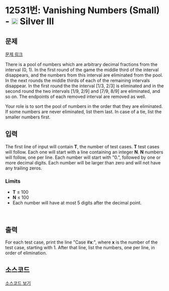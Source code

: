 # 12531번: Vanishing Numbers (Small) - <img src="https://static.solved.ac/tier_small/8.svg" style="height:20px" /> Silver III

<!-- performance -->

<!-- 문제 제출 후 깃허브에 푸시를 했을 때 제출한 코드의 성능이 입력될 공간입니다.-->

<!-- end -->

## 문제

[문제 링크](https://boj.kr/12531)


<p>There is a pool of numbers which are arbitrary decimal fractions from the interval (0, 1). In the first round of the game the middle third of the interval disappears, and the numbers from this interval are eliminated from the pool. In the next rounds the middle thirds of each of the remaining intervals disappear. In the first round the the interval&nbsp;[1/3, 2/3]&nbsp;is eliminated and in the second round the two intervals&nbsp;[1/9, 2/9]&nbsp;and&nbsp;[7/9, 8/9]&nbsp;are eliminated, and so on. The endpoints of each removed interval are removed as well.</p>

<p>Your role is to sort the pool of numbers in the order that they are eliminated. If some numbers are never eliminated, list them last. In case of a tie, list the smaller numbers first.</p>



## 입력


<p>The first line of input will contain&nbsp;<strong>T</strong>, the number of test cases.&nbsp;<strong>T</strong>&nbsp;test cases will follow. Each one will start with a line containing an integer&nbsp;<strong>N</strong>.&nbsp;<strong>N</strong>&nbsp;numbers will follow, one per line. Each number will start with "0.", followed by one or more decimal digits. Each number will be larger than zero and will not have any trailing zeros.</p>

<h3>Limits</h3>

<ul>
<li><strong>T</strong>&nbsp;≤ 100</li>
<li><strong>N</strong>&nbsp;≤ 100</li>
<li>Each number will have at most 5 digits after the decimal point.</li>
</ul>

<div>&nbsp;</div>



## 출력


<p>For each test case, print the line "Case #<strong>x</strong>:", where&nbsp;<strong>x</strong>&nbsp;is the number of the test case, starting with 1. After that line, list the numbers, one per line, in order of elimination.</p>



## 소스코드

[소스코드 보기](Vanishing%20Numbers%20(Small).cpp)